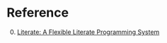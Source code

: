# Reference

0. [Literate: A Flexible Literate Programming System](https://zyedidia.github.io/literate/index.html)

